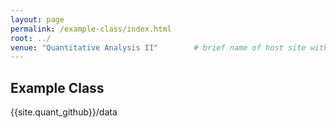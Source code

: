 ```yaml
---
layout: page
permalink: /example-class/index.html
root: ../
venue: "Quantitative Analysis II"        # brief name of host site without address 
---
```


## Example Class

{{site.quant_github}}/data
